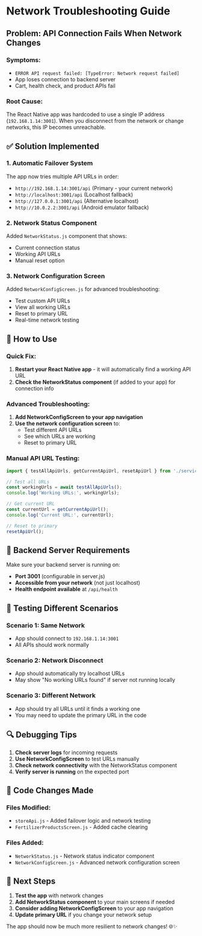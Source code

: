 # Network Troubleshooting Guide

## Problem: API Connection Fails When Network Changes

### Symptoms:
- `ERROR API request failed: [TypeError: Network request failed]`
- App loses connection to backend server
- Cart, health check, and product APIs fail

### Root Cause:
The React Native app was hardcoded to use a single IP address (`192.168.1.14:3001`). When you disconnect from the network or change networks, this IP becomes unreachable.

## ✅ Solution Implemented

### 1. **Automatic Failover System**
The app now tries multiple API URLs in order:
- `http://192.168.1.14:3001/api` (Primary - your current network)
- `http://localhost:3001/api` (Localhost fallback)
- `http://127.0.0.1:3001/api` (Alternative localhost)
- `http://10.0.2.2:3001/api` (Android emulator fallback)

### 2. **Network Status Component**
Added `NetworkStatus.js` component that shows:
- Current connection status
- Working API URLs
- Manual reset option

### 3. **Network Configuration Screen**
Added `NetworkConfigScreen.js` for advanced troubleshooting:
- Test custom API URLs
- View all working URLs
- Reset to primary URL
- Real-time network testing

## 🔧 How to Use

### Quick Fix:
1. **Restart your React Native app** - it will automatically find a working API URL
2. **Check the NetworkStatus component** (if added to your app) for connection info

### Advanced Troubleshooting:
1. **Add NetworkConfigScreen to your app navigation**
2. **Use the network configuration screen** to:
   - Test different API URLs
   - See which URLs are working
   - Reset to primary URL

### Manual API URL Testing:
```javascript
import { testAllApiUrls, getCurrentApiUrl, resetApiUrl } from './services/storeApi';

// Test all URLs
const workingUrls = await testAllApiUrls();
console.log('Working URLs:', workingUrls);

// Get current URL
const currentUrl = getCurrentApiUrl();
console.log('Current URL:', currentUrl);

// Reset to primary
resetApiUrl();
```

## 🚀 Backend Server Requirements

Make sure your backend server is running on:
- **Port 3001** (configurable in server.js)
- **Accessible from your network** (not just localhost)
- **Health endpoint available** at `/api/health`

## 📱 Testing Different Scenarios

### Scenario 1: Same Network
- App should connect to `192.168.1.14:3001`
- All APIs should work normally

### Scenario 2: Network Disconnect
- App should automatically try localhost URLs
- May show "No working URLs found" if server not running locally

### Scenario 3: Different Network
- App should try all URLs until it finds a working one
- You may need to update the primary URL in the code

## 🔍 Debugging Tips

1. **Check server logs** for incoming requests
2. **Use NetworkConfigScreen** to test URLs manually
3. **Check network connectivity** with the NetworkStatus component
4. **Verify server is running** on the expected port

## 📝 Code Changes Made

### Files Modified:
- `storeApi.js` - Added failover logic and network testing
- `FertilizerProductsScreen.js` - Added cache clearing

### Files Added:
- `NetworkStatus.js` - Network status indicator component
- `NetworkConfigScreen.js` - Advanced network configuration screen

## 🎯 Next Steps

1. **Test the app** with network changes
2. **Add NetworkStatus component** to your main screens if needed
3. **Consider adding NetworkConfigScreen** to your app navigation
4. **Update primary URL** if you change your network setup

The app should now be much more resilient to network changes! 🌐✨
